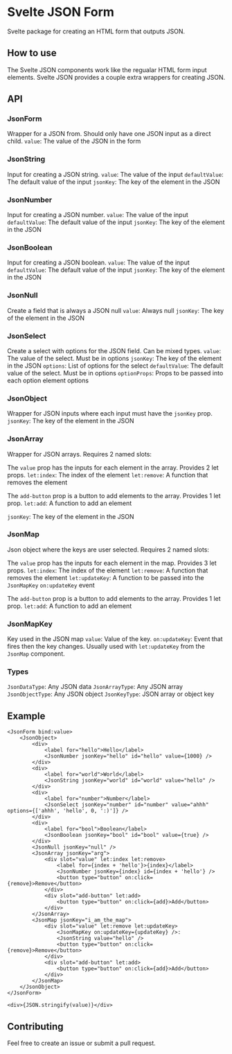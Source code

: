 # Svelte JSON Form

Svelte package for creating an HTML form that outputs JSON.

## How to use

The Svelte JSON components work like the regualar HTML form input elements. Svelte JSON provides a couple extra wrappers for creating JSON.

## API

### JsonForm

Wrapper for a JSON from. Should only have one JSON input as a direct child.
`value`: The value of the JSON in the form

### JsonString

Input for creating a JSON string.
`value`: The value of the input
`defaultValue`: The default value of the input
`jsonKey`: The key of the element in the JSON

### JsonNumber

Input for creating a JSON number.
`value`: The value of the input
`defaultValue`: The default value of the input
`jsonKey`: The key of the element in the JSON

### JsonBoolean

Input for creating a JSON boolean.
`value`: The value of the input
`defaultValue`: The default value of the input
`jsonKey`: The key of the element in the JSON

### JsonNull

Create a field that is always a JSON null
`value`: Always null
`jsonKey`: The key of the element in the JSON

### JsonSelect

Create a select with options for the JSON field. Can be mixed types.
`value`: The value of the select. Must be in options
`jsonKey`: The key of the element in the JSON
`options`: List of options for the select
`defaultValue`: The default value of the select. Must be in options
`optionProps`: Props to be passed into each option element options

### JsonObject

Wrapper for JSON inputs where each input must have the `jsonKey` prop.
`jsonKey`: The key of the element in the JSON

### JsonArray

Wrapper for JSON arrays. Requires 2 named slots:

The `value` prop has the inputs for each element in the array. Provides 2 let props.
`let:index`: The index of the element
`let:remove`: A function that removes the element

The `add-button` prop is a button to add elements to the array. Provides 1 let prop.
`let:add`: A function to add an element

`jsonKey`: The key of the element in the JSON

### JsonMap

Json object where the keys are user selected. Requires 2 named slots:

The `value` prop has the inputs for each element in the map. Provides 3 let props.
`let:index`: The index of the element
`let:remove`: A function that removes the element
`let:updateKey`: A function to be passed into the `JsonMapKey` `on:updateKey` event

The `add-button` prop is a button to add elements to the array. Provides 1 let prop.
`let:add`: A function to add an element

### JsonMapKey

Key used in the JSON map
`value`: Value of the key.
`on:updateKey`: Event that fires then the key changes. Usually used with `let:updateKey` from the `JsonMap` component.

### Types

`JsonDataType`: Any JSON data
`JsonArrayType`: Any JSON array
`JsonObjectType`: Any JSON object
`JsonKeyType`: JSON array or object key

## Example

```
<JsonForm bind:value>
	<JsonObject>
		<div>
			<label for="hello">Hello</label>
			<JsonNumber jsonKey="hello" id="hello" value={1000} />
		</div>
		<div>
			<label for="world">World</label>
			<JsonString jsonKey="world" id="world" value="hello" />
		</div>
		<div>
			<label for="number">Number</label>
			<JsonSelect jsonKey="number" id="number" value="ahhh" options={['ahhh', 'hello', 0, ':)']} />
		</div>
		<div>
			<label for="bool">Boolean</label>
			<JsonBoolean jsonKey="bool" id="bool" value={true} />
		</div>
		<JsonNull jsonKey="null" />
		<JsonArray jsonKey="arg">
			<div slot="value" let:index let:remove>
				<label for={index + 'hello'}>{index}</label>
				<JsonNumber jsonKey={index} id={index + 'hello'} />
				<button type="button" on:click={remove}>Remove</button>
			</div>
			<div slot="add-button" let:add>
				<button type="button" on:click={add}>Add</button>
			</div>
		</JsonArray>
		<JsonMap jsonKey="i_am_the_map">
			<div slot="value" let:remove let:updateKey>
				<JsonMapKey on:updateKey={updateKey} />:
				<JsonString value="hello" />
				<button type="button" on:click={remove}>Remove</button>
			</div>
			<div slot="add-button" let:add>
				<button type="button" on:click={add}>Add</button>
			</div>
		</JsonMap>
	</JsonObject>
</JsonForm>

<div>{JSON.stringify(value)}</div>
```

## Contributing

Feel free to create an issue or submit a pull request.
